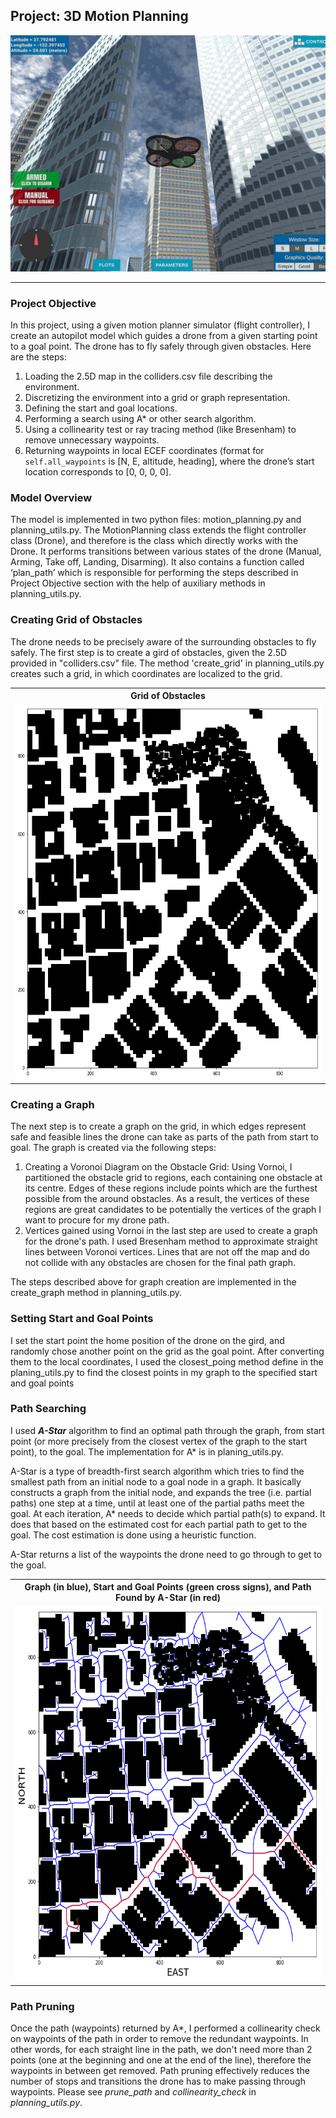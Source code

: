 ## Project: 3D Motion Planning
![Quad Image](./misc/enroute.png)

---

### Project Objective
In this project, using a given motion planner simulator (flight controller), I create an autopilot model which guides a drone from a given starting point to a goal point. The drone has to fly safely through given obstacles. Here are the steps:

1. Loading the 2.5D map in the colliders.csv file describing the environment.
2. Discretizing the environment into a grid or graph representation.
3. Defining the start and goal locations.
4. Performing a search using A* or other search algorithm.
5. Using a collinearity test or ray tracing method (like Bresenham) to remove unnecessary waypoints.
6. Returning waypoints in local ECEF coordinates (format for `self.all_waypoints` is [N, E, altitude, heading], where the drone’s start location corresponds to [0, 0, 0, 0].

### Model Overview
The model is implemented in two python files: motion_planning.py and planning_utils.py.  The MotionPlanning class extends the flight controller class (Drone), and therefore is the class which directly works with the Drone. It performs transitions between various states of the drone (Manual, Arming, Take off, Landing, Disarming). It also contains a function called ‘plan_path’ which is responsible for performing the steps described in Project Objective section with the help of auxiliary methods in planning_utils.py.

### Creating Grid of Obstacles
The drone needs to be precisely aware of the surrounding obstacles to fly safely.  The first step is to create a gird of obstacles, given the 2.5D provided in "colliders.csv" file.  The method 'create_grid' in planning_utils.py creates such a grid, in which coordinates are localized to the grid.

<table style="width:100%">
  <tr>
    <th> Grid of Obstacles </th>
  </tr>
  <tr>
    <td><img src="./misc/obstacles.png" width="800" height="600"/></td>
  </tr>
</table>

### Creating a Graph
The next step is to create a graph on the grid, in which edges represent safe and feasible lines the drone can take as parts of the path from start to goal. The graph is created via the following steps:

1. Creating a Voronoi Diagram on the Obstacle Grid: Using Vornoi, I partitioned the obstacle grid to regions, each containing one obstacle at its centre. Edges of these regions include points which are the furthest possible from the around obstacles.  As a result, the vertices of these regions are great candidates to be potentially the vertices of the graph I want to procure for my drone path.
2. Vertices gained using Vornoi in the last step are used to create a graph for the drone's path. I used Bresenham method to approximate straight lines between Voronoi vertices. Lines that are not off the map and do not collide with any obstacles are chosen for the final path graph.

The steps described above for graph creation are implemented in the create_graph method in planning_utils.py.

### Setting Start and Goal Points

I set the start point the home position of the drone on the gird, and randomly chose another point on the grid as the goal point. After converting them to the local coordinates, I used the closest_poing method define in the planing_utils.py to find the closest points in my graph to the specified start and goal points

### Path Searching

I used *__A-Star__* algorithm to find an optimal path through the graph, from start point (or more precisely from the closest vertex of the graph to the start point), to the goal. The implementation for A* is in planing_utils.py. 

A-Star is a type of breadth-first search algorithm which tries to find the smallest path from an initial node to a goal node in a graph. It basically constructs a graph from the initial node, and expands the tree (i.e. partial paths) one step at a time, until at least one of the partial paths meet the goal. At each iteration, A* needs to decide which partial path(s) to expand. It does that based on the estimated cost for each partial path to get to the goal. The cost estimation is done using a heuristic function.

A-Star returns a list of the waypoints the drone need to go through to get to the goal.

<table style="width:100%">
  <tr>
    <th> Graph (in blue), Start and Goal Points (green cross signs), and Path Found by A-Star (in red) </th>
  </tr>
  <tr>
    <td><img src="./misc/path.png" width="800" height="600"/></td>
  </tr>
</table>

### Path Pruning 

Once the path (waypoints) returned by A*, I performed a collinearity check on waypoints of the path in order to remove the redundant waypoints.  In other words, for each straight line in the path, we don't need more than 2 points (one at the beginning and one at the end of the line), therefore the waypoints in between get removed. Path pruning effectively reduces the number of stops and transitions the drone has to make passing through waypoints. Please see *prune_path* and *collinearity_check* in *planning_utils.py*.




